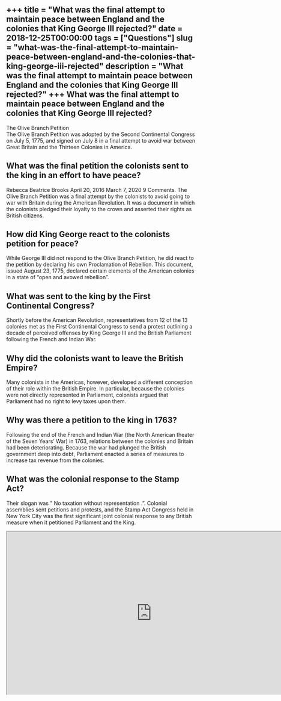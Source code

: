 +++
title = "What was the final attempt to maintain peace between England and the colonies that King George III rejected?"
date = 2018-12-25T00:00:00
tags = ["Questions"]
slug = "what-was-the-final-attempt-to-maintain-peace-between-england-and-the-colonies-that-king-george-iii-rejected"
description = "What was the final attempt to maintain peace between England and the colonies that King George III rejected?"
+++
What was the final attempt to maintain peace between England and the colonies that King George III rejected?
------------------------------------------------------------------------------------------------------------

The Olive Branch Petition  
The Olive Branch Petition was adopted by the Second Continental Congress on July 5, 1775, and signed on July 8 in a final attempt to avoid war between Great Britain and the Thirteen Colonies in America.

What was the final petition the colonists sent to the king in an effort to have peace?
--------------------------------------------------------------------------------------

Rebecca Beatrice Brooks April 20, 2016 March 7, 2020 9 Comments. The Olive Branch Petition was a final attempt by the colonists to avoid going to war with Britain during the American Revolution. It was a document in which the colonists pledged their loyalty to the crown and asserted their rights as British citizens.

How did King George react to the colonists petition for peace?
--------------------------------------------------------------

While George III did not respond to the Olive Branch Petition, he did react to the petition by declaring his own Proclamation of Rebellion. This document, issued August 23, 1775, declared certain elements of the American colonies in a state of “open and avowed rebellion”.

What was sent to the king by the First Continental Congress?
------------------------------------------------------------

Shortly before the American Revolution, representatives from 12 of the 13 colonies met as the First Continental Congress to send a protest outlining a decade of perceived offenses by King George III and the British Parliament following the French and Indian War.

Why did the colonists want to leave the British Empire?
-------------------------------------------------------

Many colonists in the Americas, however, developed a different conception of their role within the British Empire. In particular, because the colonies were not directly represented in Parliament, colonists argued that Parliament had no right to levy taxes upon them.

Why was there a petition to the king in 1763?
---------------------------------------------

Following the end of the French and Indian War (the North American theater of the Seven Years’ War) in 1763, relations between the colonies and Britain had been deteriorating. Because the war had plunged the British government deep into debt, Parliament enacted a series of measures to increase tax revenue from the colonies.

What was the colonial response to the Stamp Act?
------------------------------------------------

Their slogan was ” No taxation without representation .”. Colonial assemblies sent petitions and protests, and the Stamp Act Congress held in New York City was the first significant joint colonial response to any British measure when it petitioned Parliament and the King.

<iframe allow="accelerometer; autoplay; clipboard-write; encrypted-media; gyroscope; picture-in-picture" allowfullscreen="" class="__youtube_prefs__  epyt-is-override  no-lazyload" data-no-lazy="1" data-origheight="433" data-origwidth="770" data-skipgform_ajax_framebjll="" height="433" id="_ytid_71073" loading="lazy" src="https://www.youtube.com/embed/szcKtBWi52A?enablejsapi=1&autoplay=0&cc_load_policy=0&cc_lang_pref=&iv_load_policy=1&loop=0&modestbranding=0&rel=1&fs=1&playsinline=0&autohide=2&theme=dark&color=red&controls=1&" title="YouTube player" width="770"></iframe>